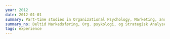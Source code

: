 ```yaml
---
year: 2012
date: 2012-01-01
summary: Part-time studies in Organizational Psychology, Marketing, and Strategy at NHH Executive
summary_no: Deltid Markedsføring, Org. psykologi, og Strategisk Analyse på NHH Executive
tags: experience
---
```

